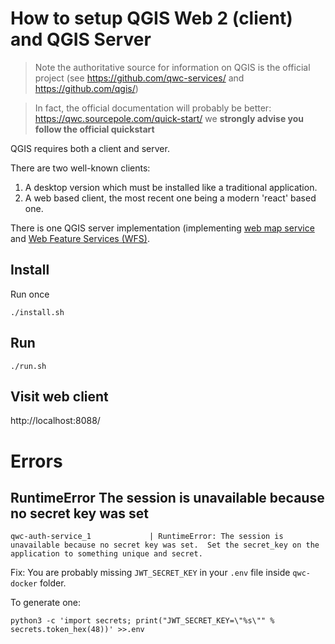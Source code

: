 # How to setup QGIS Web 2 (client) and QGIS Server

> Note the authoritative source for information on QGIS is the official project (see https://github.com/qwc-services/ and https://github.com/qgis/)

> In fact, the official documentation will probably be better: https://qwc.sourcepole.com/quick-start/ we **strongly advise you follow the official quickstart**

QGIS requires both a client and server.

There are two well-known clients: 

1. A desktop version which must be installed like a traditional application.
2. A web based client, the most recent one being a modern 'react' based one.

There is one QGIS server implementation (implementing [web map service](https://en.wikipedia.org/wiki/Web_Map_Service) and [Web Feature Services (WFS)](https://en.wikipedia.org/wiki/Web_Feature_Service).

## Install
Run once
```
./install.sh
```

## Run

```
./run.sh
```

## Visit web client

http://localhost:8088/

# Errors


## RuntimeError The session is unavailable because no secret key was set
```
qwc-auth-service_1             | RuntimeError: The session is unavailable because no secret key was set.  Set the secret_key on the application to something unique and secret.
```

Fix: You are probably missing `JWT_SECRET_KEY` in your `.env` file inside `qwc-docker` folder.

To generate one:
```
python3 -c 'import secrets; print("JWT_SECRET_KEY=\"%s\"" % secrets.token_hex(48))' >>.env
```

